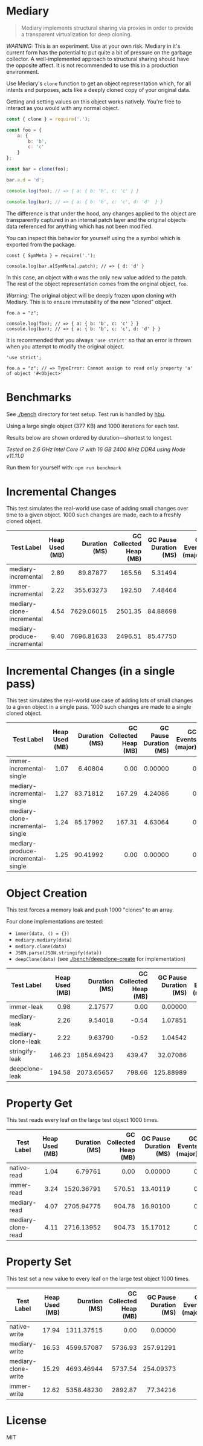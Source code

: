 # Mediary

> Mediary implements structural sharing via proxies in order to provide a transparent virtualization for deep cloning.

*WARNING:* This is an experiment. Use at your own risk. Mediary in it's current form has the potential to put quite a bit of pressure on the garbage collector. A well-implemented approach to structural sharing should have the opposite affect. It is not recommended to use this in a production environment.

Use Mediary's `clone` function to get an object representation which, for all intents and purposes, acts like a deeply cloned copy of your original data.

Getting and setting values on this object works natively. You're free to interact as you would with any normal object.

```js
const { clone } = require('.');

const foo = {
    a: {
        b: 'b',
        c: 'c'
    }
};

const bar = clone(foo);

bar.a.d = 'd';

console.log(foo); // => { a: { b: 'b', c: 'c' } }

console.log(bar); // => { a: { b: 'b', c: 'c', d: 'd'  } }
```

The difference is that under the hood, any changes applied to the object are transparently captured in an internal patch layer and the original objects data referenced for anything which has not been modified.

You can inspect this behavior for yourself using the a symbol which is exported from the package.

```
const { SymMeta } = require('.');

console.log(bar.a[SymMeta].patch); // => { d: 'd' }
```

In this case, an object with `d` was the only new value added to the patch. The rest of the object representation comes from the original object, `foo`.

*Warning:* The original object will be deeply frozen upon cloning with Mediary. This is to ensure immutability of the new "cloned" object.

```
foo.a = "z";

console.log(foo); // => { a: { b: 'b', c: 'c' } }
console.log(bar); // => { a: { b: 'b', c: 'c', d: 'd' } } 
```

It is recommended that you always `'use strict'` so that an error is thrown when you attempt to modify the original object.

```
'use strict';

foo.a = "z"; // => TypeError: Cannot assign to read only property 'a' of object '#<Object>'
```

# Benchmarks

See [./bench](https://github.com/machellerogden/mediary/tree/master/bench) directory for test setup. Test run is handled by [hbu](https://www.npmjs.com/package/hbu).

Using a large single object (377 KB) and 1000 iterations for each test.

Results below are shown ordered by duration—shortest to longest.

_Tested on 2.6 GHz Intel Core i7 with 16 GB 2400 MHz DDR4 using Node v11.11.0_

Run them for yourself with: `npm run benchmark`

# Incremental Changes

This test simulates the real-world use case of adding small changes over time to a given object. 1000 such changes are made, each to a freshly cloned object.

| Test Label                         | Heap Used (MB) | Duration (MS) | GC Collected Heap (MB) | GC Pause Duration (MS) | GC Events (major) | GC Events (minor) |
| ---------------------------------- | -------------: | ------------: | ---------------------: | ---------------------: | ----------------: | ----------------: |
| mediary-incremental                |           2.89 |      89.87877 |                 165.56 |                5.31494 |                 0 |                62 |
| immer-incremental                  |           2.22 |     355.63273 |                 192.50 |                7.48464 |                 0 |                55 |
| mediary-clone-incremental          |           4.54 |    7629.06015 |                2501.35 |               84.88698 |                 0 |               208 |
| mediary-produce-incremental        |           9.40 |    7696.81633 |                2496.51 |               85.47750 |                 0 |               209 |

# Incremental Changes (in a single pass)

This test simulates the real-world use case of adding lots of small changes to a given object in a single pass. 1000 such changes are made to a single cloned object.

| Test Label                         | Heap Used (MB) | Duration (MS) | GC Collected Heap (MB) | GC Pause Duration (MS) | GC Events (major) | GC Events (minor) |
| ---------------------------------- | -------------: | ------------: | ---------------------: | ---------------------: | ----------------: | ----------------: |
| immer-incremental-single           |           1.07 |       6.40804 |                   0.00 |                0.00000 |                 0 |                 0 |
| mediary-incremental-single         |           1.27 |      83.71812 |                 167.29 |                4.24086 |                 0 |                60 |
| mediary-clone-incremental-single   |           1.24 |      85.17992 |                 167.31 |                4.63064 |                 0 |                60 |
| mediary-produce-incremental-single |           1.25 |      90.41992 |                   0.00 |                0.00000 |                 0 |                 0 |

# Object Creation

This test forces a memory leak and push 1000 "clones" to an array.

Four clone implementations are tested:

   * `immer(data, () = {})`
   * `mediary.mediary(data)`
   * `mediary.clone(data)`
   * `JSON.parse(JSON.stringify(data))`
   * `deepClone(data)` (see [./bench/deepclone-create](./bench/deepclone-create) for implementation)

| Test Label                         | Heap Used (MB) | Duration (MS) | GC Collected Heap (MB) | GC Pause Duration (MS) | GC Events (major) | GC Events (minor) |
| ---------------------------------- | -------------: | ------------: | ---------------------: | ---------------------: | ----------------: | ----------------: |
| immer-leak                         |           0.98 |       2.17577 |                   0.00 |                0.00000 |                 0 |                 0 |
| mediary-leak                       |           2.26 |       9.54018 |                  -0.54 |                1.07851 |                 0 |                 2 |
| mediary-clone-leak                 |           2.22 |       9.63790 |                  -0.52 |                1.04542 |                 0 |                 2 |
| stringify-leak                     |         146.23 |    1854.69423 |                 439.47 |               32.07086 |                 3 |                45 |
| deepclone-leak                     |         194.58 |    2073.65657 |                 798.66 |              125.88989 |                 6 |                65 |

# Property Get

This test reads every leaf on the large test object 1000 times.

| Test Label                         | Heap Used (MB) | Duration (MS) | GC Collected Heap (MB) | GC Pause Duration (MS) | GC Events (major) | GC Events (minor) |
| ---------------------------------- | -------------: | ------------: | ---------------------: | ---------------------: | ----------------: | ----------------: |
| native-read                        |           1.04 |       6.79761 |                   0.00 |                0.00000 |                 0 |                 0 |
| immer-read                         |           3.24 |    1520.36791 |                 570.51 |               13.40119 |                 0 |               147 |
| mediary-read                       |           4.07 |    2705.94775 |                 904.78 |               16.90100 |                 0 |               119 |
| mediary-clone-read                 |           4.11 |    2716.13952 |                 904.73 |               15.17012 |                 0 |               119 |

# Property Set

This test set a new value to every leaf on the large test object 1000 times.

| Test Label          | Heap Used (MB) | Duration (MS) | GC Collected Heap (MB) | GC Pause Duration (MS) | GC Events (major) | GC Events (minor) |
| ------------------- | -------------: | ------------: | ---------------------: | ---------------------: | ----------------: | ----------------: |
| native-write        |          17.94 |    1311.37515 |                   0.00 |                0.00000 |                 0 |                 0 |
| mediary-write       |          16.53 |    4599.57087 |                5736.93 |              257.91291 |                 1 |               474 |
| mediary-clone-write |          15.29 |    4693.46944 |                5737.54 |              254.09373 |                 1 |               475 |
| immer-write         |          12.62 |    5358.48230 |                2892.87 |               77.34216 |                 0 |               209 |

# License

MIT
